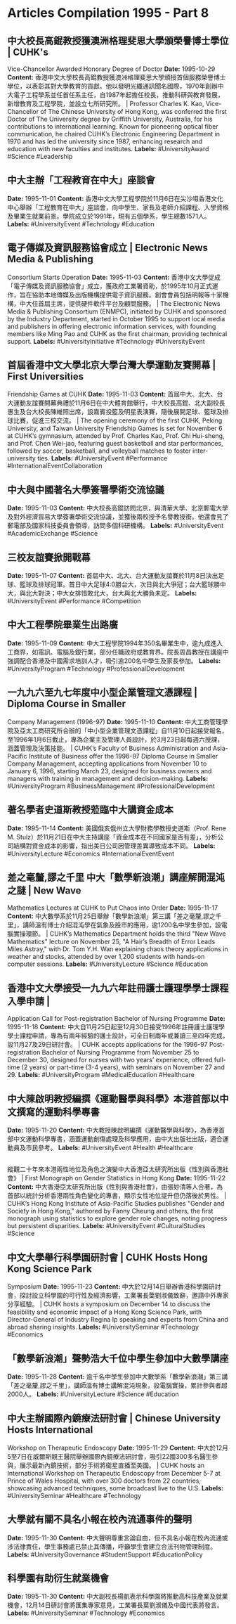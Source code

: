 # Articles Compilation 1995 - Part 8
## 中大校長高錕教授獲澳洲格理斐思大學頒榮譽博士學位 | CUHK's
Vice-Chancellor Awarded Honorary Degree of Doctor
**Date:** 1995-10-29
**Content:**
香港中文大學校長高錕教授獲澳洲格理斐思大學頒授首個服務榮譽博士學位，以表彰其對大學教育的貢獻。他以發明光纖通訊聞名國際，1970年創辦中大電子工程學系並任首任系主任，自1987年起擔任校長，推動科研與教育發展，新增教育及工程學院，並設立七所研究所。
| Professor Charles K. Kao, Vice-Chancellor of The Chinese University of
Hong Kong, was conferred the first Doctor of The University degree by
Griffith University, Australia, for his contributions to international
learning. Known for pioneering optical fiber communication, he chaired
CUHK’s Electronic Engineering Department in 1970 and has led the
university since 1987, enhancing research and education with new
faculties and institutes.
**Labels:** #UniversityAward #Science #Leadership
## 中大主辦「工程教育在中大」座談會
**Date:** 1995-11-01
**Content:**
香港中文大學工程學院於11月6日在尖沙咀香港文化中心舉辦「工程教育在中大」座談會，向中學生、家長及老師介紹課程、入學資格及畢業生就業前景。學院成立於1991年，現有五個學系，學生總數1571人。
**Labels:** #UniversityEvent #Technology #Education
## 電子傳媒及資訊服務協會成立 | Electronic News Media & Publishing
Consortium Starts Operation
**Date:** 1995-11-03
**Content:**
香港中文大學促成「電子傳媒及資訊服務協會」成立，獲政府工業署資助，於1995年10月正式運作，旨在協助本地傳媒及出版機構提供電子資訊服務。創會會員包括明報等十家機構，中大任首屆主席，提供硬件軟件平台及顧問服務。
| The Electronic News Media & Publishing Consortium (ENMPC), initiated
by CUHK and sponsored by the Industry Department, started in October
1995 to support local media and publishers in offering electronic
information services, with founding members like Ming Pao and CUHK as
the first chairman, providing technical support.
**Labels:** #UniversityInitiative #Technology #UniversityEvent
## 首屆香港中文大學北京大學台灣大學運動友賽開幕 | First Universities
Friendship Games at CUHK
**Date:** 1995-11-03
**Content:**
首屆中大、北大、台大運動友誼賽開幕典禮於11月6日在中大體育館舉行，中大校長高錕、北大副校長惠生及台大校長陳維照出席，設嘉賓投籃及明星表演賽，隨後展開足球、籃球及排球比賽，促進三校交流。
| The opening ceremony of the first CUHK, Peking University, and Taiwan
University Friendship Games is set for November 6 at CUHK’s gymnasium,
attended by Prof. Charles Kao, Prof. Chi Hui-sheng, and Prof. Chen
Wei-jao, featuring guest basketball and star performances, followed by
soccer, basketball, and volleyball matches to foster inter-university
ties.
**Labels:** #UniversityEvent #Performance #InternationalEventCollaboration
## 中大與中國著名大學簽署學術交流協議
**Date:** 1995-11-03
**Content:**
中大校長高錕訪問北京，與清華大學、北京郵電大學及對外經濟貿易大學簽署學術交流協議，並獲後兩校授予名譽教授銜。他還會見了郵電部及國家科技委員會領導，訪問多個科研機構。
**Labels:** #UniversityEvent #AcademicExchange #Science
## 三校友誼賽掀開戰幕
**Date:** 1995-11-07
**Content:**
首屆中大、北大、台大運動友誼賽於11月8日決出足球、籃球及排球冠軍。首日中大足球4:0勝台大，次日與北大爭冠；台大籃球勝中大，與北大對決；中大女排惜敗北大，台大與北大勝負未定。
**Labels:** #UniversityEvent #Performance #Competition
## 中大工程學院畢業生出路廣
**Date:** 1995-11-09
**Content:**
中大工程學院1994年350名畢業生中，逾九成進入工商界，如電訊、電腦及銀行業，部分任職政府或教育界。院長周昌教授在講座中強調配合香港及中國需求培訓人才，吸引逾200名中學生及家長參加。
**Labels:** #UniversityProgram #Technology #ProfessionalDevelopment
## 一九九六至九七年度中小型企業管理文憑課程 | Diploma Course in Smaller
Company Management (1996-97)
**Date:** 1995-11-10
**Content:**
中大工商管理學院及亞太工商研究所合辦的「中小型企業管理文憑課程」自11月10日起接受報名，至1996年1月6日截止，專為企業主及管理人員設計，於3月23日起每週六授課，涵蓋管理及決策技能。
| CUHK’s Faculty of Business Administration and Asia-Pacific Institute
of Business offer the 1996-97 Diploma Course in Smaller Company
Management, accepting applications from November 10 to January 6, 1996,
starting March 23, designed for business owners and managers with
training in management and decision-making.
**Labels:** #UniversityProgram #BusinessManagement #ProfessionalDevelopment
## 著名學者史道斯教授蒞臨中大講資金成本
**Date:** 1995-11-14
**Content:**
美國俄亥俄州立大學財務學教授史道斯（Prof. Rene M.
Stulz）於11月21日在中大主持講座「資金成本在不同國家是否有差」，分析公司結構對資金成本的影響，指出美日公司因管理差異導致成本不同。
**Labels:** #UniversityLecture #Economics #InternationalEventEvent
## 差之毫釐,謬之千里 中大「數學新浪潮」講座解開混沌之謎 | New Wave
Mathematics Lectures at CUHK to Put Chaos into Order
**Date:** 1995-11-17
**Content:**
中大數學系於11月25日舉辦「數學新浪潮」第三講「差之毫釐,謬之千里」，講師溫有博士介紹混沌學在氣象及股市的應用，逾1200名中學生參加，設電腦實操環節。
| CUHK’s Mathematics Department holds the third "New Wave Mathematics"
lecture on November 25, "A Hair’s Breadth of Error Leads Miles Astray,"
with Dr. Tom Y.H. Wan explaining chaos theory applications in weather
and stocks, attended by over 1,200 students with hands-on computer
sessions.
**Labels:** #UniversityLecture #Science #Education
## 香港中文大學接受一九九六年註冊護士護理學學士課程入學申請 |
Application Call for Post-registration Bachelor of Nursing Programme
**Date:** 1995-11-18
**Content:**
中大自11月25日起至12月30日接受1996年註冊護士護理學學士課程申請，專為有兩年經驗的護士設計，可全日制兩年或兼讀三至四年完成，設11月27及29日研討會。
| CUHK accepts applications for the 1996-97 Post-registration Bachelor
of Nursing Programme from November 25 to December 30, designed for
nurses with two years’ experience, offered full-time (2 years) or
part-time (3-4 years), with seminars on November 27 and 29.
**Labels:** #UniversityProgram #MedicalEducation #Healthcare
## 中大陳啟明教授編撰《運動醫學與科學》本港首部以中文撰寫的運動科學專書
**Date:** 1995-11-20
**Content:**
中大教授陳啟明編撰《運動醫學與科學》，為香港首部中文運動科學專書，涵蓋運動創傷處理及科學應用，由中大出版社出版，適合運動員及市民參考。
**Labels:** #UniversityEvent #Health #Healthcare
##
縱觀二十年來本港兩性地位及角色之演變中大香港亞太研究所出版《性別與香港社會》
| First Monograph on Gender Statistics in Hong Kong
**Date:** 1995-11-22
**Content:**
中大香港亞太研究所出版《性別與香港社會》，由張妙清等人合著，為首部以統計分析香港兩性角色變化的專書，顯示女性地位提升但仍落後於男性。
| CUHK’s Hong Kong Institute of Asia-Pacific Studies publishes "Gender
and Society in Hong Kong," authored by Fanny Cheung and others, the
first monograph using statistics to explore gender role changes, noting
progress but persistent disparities.
**Labels:** #UniversityEvent #CulturalStudies #Science
## 中文大學舉行科學園研討會 | CUHK Hosts Hong Kong Science Park
Symposium
**Date:** 1995-11-23
**Content:**
中大於12月14日舉辦香港科學園研討會，探討設立科學園的可行性及經濟影響，工業署長葉劉淑儀致辭，邀請中外專家分享經驗。
| CUHK hosts a symposium on December 14 to discuss the feasibility and
economic impact of a Hong Kong Science Park, with Director-General of
Industry Regina Ip speaking and experts from China and abroad sharing
insights.
**Labels:** #UniversitySeminar #Technology #Economics
## 「數學新浪潮」聲勢浩大千位中學生參加中大數學講座
**Date:** 1995-11-28
**Content:**
逾千名中學生參加中大數學系「數學新浪潮」第三講「差之毫釐,謬之千里」，講師溫有博士講解混沌現象，設電腦實操，累計參與者超2000人。
**Labels:** #UniversityLecture #Science #Education
## 中大主辦國際內鏡療法研討會 | Chinese University Hosts International
Workshop on Therapeutic Endoscopy
**Date:** 1995-11-29
**Content:**
中大於12月5至7日在威爾斯親王醫院舉辦國際內鏡療法研討會，吸引22國300多名醫生參與，展示最新內鏡技術，部分手術將衛星直播至美國。
| CUHK hosts an International Workshop on Therapeutic Endoscopy from
December 5-7 at Prince of Wales Hospital, with over 300 doctors from 22
countries, showcasing advanced techniques, some broadcast live to the
U.S.
**Labels:** #UniversitySeminar #Healthcare #Technology
## 大學就有關不具名小報在校內流通事件的聲明
**Date:** 1995-11-30
**Content:**
中大聲明尊重言論自由，但不具名小報在校內流通或涉法律責任，學生事務處已禁止其傳播，呼籲學生會建立合法刊物管理制度。
**Labels:** #UniversityGovernance #StudentSupport #EducationPolicy
## 科學園有助衍生就業機會
**Date:** 1995-11-30
**Content:**
中大副校長楊凱表示科學園將推動高科技產業及就業機會，12月14日研討會將匯集專家意見，工業署長葉劉淑儀及中國代表將發言。
**Labels:** #UniversitySeminar #Technology #Economics
